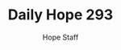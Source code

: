---
image: /assets/img/daily-hope-default-artwork.png
title: Daily Hope 293
number: 293
categories:
  - Daily Hope
author: Hope Staff
notes: Daily Hope 293
embed: >-
  <iframe style="border-radius:12px" src="https://open.spotify.com/embed/episode/3FigAUPKeP0xHhsbaoMiF3?utm_source=generator" width="100%" height="152" frameBorder="0" allowfullscreen="" allow="autoplay; clipboard-write; encrypted-media; fullscreen; picture-in-picture" loading="lazy"></iframe>
---